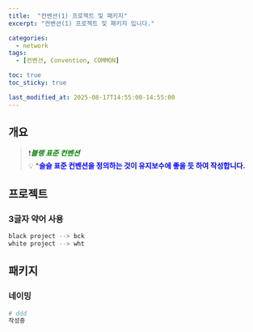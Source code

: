 ```yaml
---
title:  "컨벤션(1) 프로젝트 및 패키지"
excerpt: "컨벤션(1) 프로젝트 및 패키지 입니다."

categories:
  - network
tags:
  - [컨벤션, Convention, COMMON]

toc: true
toc_sticky: true

last_modified_at: 2025-08-17T14:55:00-14:55:00
---
```


## 개요
> ❗<span style='color:green'>***블랭 표준 컨벤션***</span>  
> 💡 *<span style='color:blue'>**슬슬 표준 컨벤션을 정의하는 것이 유지보수에 좋을 듯 하여 작성합니다.**</span> 



## 프로젝트
### 3글자 약어 사용
```bash
black project --> bck
white project --> wht

```

## 패키지
### 네이밍
```bash
# ddd
작성중  
```
